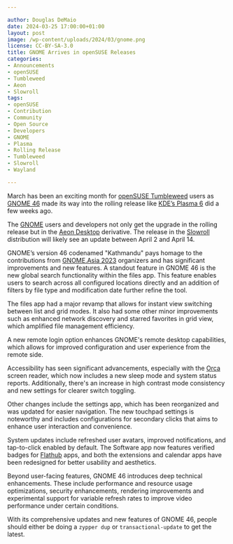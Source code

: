 ```yaml
---

author: Douglas DeMaio
date: 2024-03-25 17:00:00+01:00
layout: post
image: /wp-content/uploads/2024/03/gnome.png
license: CC-BY-SA-3.0
title: GNOME Arrives in openSUSE Releases
categories:
- Announcements
- openSUSE
- Tumbleweed
- Aeon
- Slowroll
tags:
- openSUSE
- Contribution
- Community
- Open Source
- Developers
- GNOME
- Plasma
- Rolling Release
- Tumbleweed
- Slowroll
- Wayland

---
```


March has been an exciting month for [openSUSE Tumbleweed](https://get.opensuse.org/tumbleweed/) users as [GNOME 46](https://release.gnome.org/46/) made its way into the rolling release like [KDE’s Plasma 6](https://kde.org/announcements/megarelease/6/) did a few weeks ago.

The [GNOME](https://www.gnome.org/) users and developers not only get the upgrade in the rolling release but in the [Aeon Desktop](https://aeondesktop.org) derivative. The release in the [Slowroll](https://en.opensuse.org/openSUSE:Slowroll) distribution will likely see an update between April 2 and April 14.

GNOME’s version 46 codenamed "Kathmandu" pays homage to the contributions from [GNOME.Asia 2023](https://events.gnome.org/event/170/) organizers and has significant improvements and new features. 
A standout feature in GNOME 46 is the new global search functionality within the files app. This feature enables users to search across all configured locations directly and an addition of filters by file type and modification date further refine the tool.

The files app had a major revamp that allows for instant view switching between list and grid modes. It also had some other minor improvements such as enhanced network discovery and starred favorites in grid view, which amplified file management efficiency.

A new remote login option enhances GNOME's remote desktop capabilities, which allows for improved configuration and user experience from the remote side.

Accessibility has seen significant advancements, especially with the [Orca](https://wiki.gnome.org/Projects/Orca) screen reader, which now includes a new sleep mode and system status reports. Additionally, there's an increase in high contrast mode consistency and new settings for clearer switch toggling.

Other changes include the settings app, which has been reorganized and was updated for easier navigation. The new touchpad settings is noteworthy and includes configurations for secondary clicks that aims to enhance user interaction and convenience.

System updates include refreshed user avatars, improved notifications, and tap-to-click enabled by default. The Software app now features verified badges for [Flathub](https://flathub.org/) apps, and both the extensions and calendar apps have been redesigned for better usability and aesthetics.

Beyond user-facing features, GNOME 46 introduces deep technical enhancements. These include performance and resource usage optimizations, security enhancements, rendering improvements and experimental support for variable refresh rates to improve video performance under certain conditions.

With its comprehensive updates and new features of GNOME 46, people should either be doing a `zypper dup` or `transactional-update` to get the latest.


<meta name="openSUSE, community, project, Open Source, Linux, Slowroll, Tumbleweed, GNOME, Aeon, KDE, Plasma, Wayland, hardware, software, security, performance" content="HTML,CSS,XML,JavaScript">
